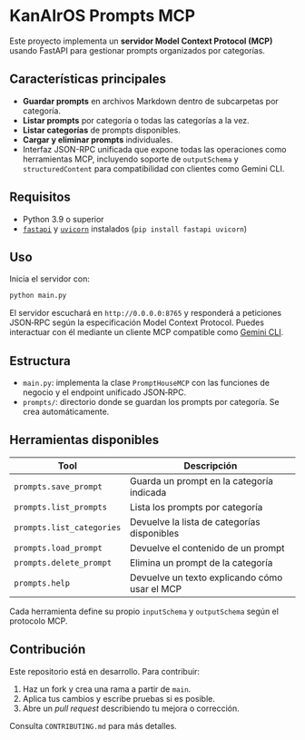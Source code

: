 # KanAIrOS Prompts MCP

Este proyecto implementa un **servidor Model Context Protocol (MCP)** usando FastAPI para gestionar prompts organizados por categorías.

## Características principales

* **Guardar prompts** en archivos Markdown dentro de subcarpetas por categoría.
* **Listar prompts** por categoría o todas las categorías a la vez.
* **Listar categorías** de prompts disponibles.
* **Cargar y eliminar prompts** individuales.
* Interfaz JSON-RPC unificada que expone todas las operaciones como herramientas MCP, incluyendo soporte de `outputSchema` y `structuredContent` para compatibilidad con clientes como Gemini CLI.

## Requisitos

* Python 3.9 o superior
* [`fastapi`](https://fastapi.tiangolo.com/) y [`uvicorn`](https://www.uvicorn.org/) instalados (`pip install fastapi uvicorn`)

## Uso

Inicia el servidor con:

```bash
python main.py
```

El servidor escuchará en `http://0.0.0.0:8765` y responderá a peticiones JSON‑RPC según la especificación Model Context Protocol. Puedes interactuar con él mediante un cliente MCP compatible como [Gemini CLI](https://github.com/modelcontextprotocol/docs).

## Estructura

* `main.py`: implementa la clase `PromptHouseMCP` con las funciones de negocio y el endpoint unificado JSON‑RPC.
* `prompts/`: directorio donde se guardan los prompts por categoría. Se crea automáticamente.

## Herramientas disponibles

| Tool                           | Descripción                                         |
| ------------------------------ | ---------------------------------------------------- |
| `prompts.save_prompt`          | Guarda un prompt en la categoría indicada           |
| `prompts.list_prompts`         | Lista los prompts por categoría                      |
| `prompts.list_categories`      | Devuelve la lista de categorías disponibles          |
| `prompts.load_prompt`          | Devuelve el contenido de un prompt                   |
| `prompts.delete_prompt`        | Elimina un prompt de la categoría                    |
| `prompts.help`                 | Devuelve un texto explicando cómo usar el MCP        |

Cada herramienta define su propio `inputSchema` y `outputSchema` según el protocolo MCP.

## Contribución

Este repositorio está en desarrollo. Para contribuir:

1. Haz un fork y crea una rama a partir de `main`.
2. Aplica tus cambios y escribe pruebas si es posible.
3. Abre un *pull request* describiendo tu mejora o corrección.

Consulta `CONTRIBUTING.md` para más detalles.